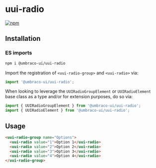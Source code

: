 # uui-radio

[![npm](https://img.shields.io/npm/v/@umbraco-ui/uui-radio?logoColor=%231B264F)](https://www.npmjs.com/package/@umbraco-ui/uui-radio)

## Installation

### ES imports

```zsh
npm i @umbraco-ui/uui-radio
```

Import the registration of `<uui-radio-group>` and `<uui-radio>` via:

```javascript
import '@umbraco-ui/uui-radio';
```

When looking to leverage the `UUIRadioGroupElement` or `UUIRadioElement` base class as a type and/or for extension purposes, do so via:

```javascript
import { UUIRadioGroupElement } from '@umbraco-ui/uui-radio';
import { UUIRadioElement } from '@umbraco-ui/uui-radio';
```

## Usage

```html
<uui-radio-group name="Options">
  <uui-radio value="1">Option 1</uui-radio>
  <uui-radio value="2">Option 2</uui-radio>
  <uui-radio value="3">Option 3</uui-radio>
  <uui-radio value="4">Option 4</uui-radio>
</uui-radio-group>
```
